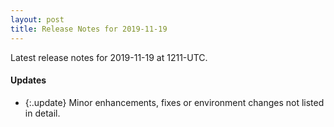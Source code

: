 ```yaml
---
layout: post
title: Release Notes for 2019-11-19
---
```


Latest release notes for 2019-11-19 at 1211-UTC.

<div class='updates' markdown='1'>

#### Updates

- {:.update} Minor enhancements, fixes or environment changes not listed in detail.

</div>


